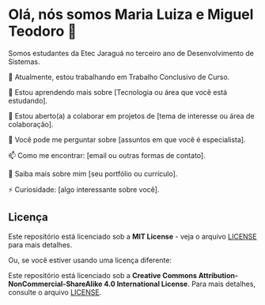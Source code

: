 # Olá, nós somos Maria Luiza e Miguel Teodoro 👋

Somos estudantes da Etec Jaraguá no terceiro ano de Desenvolvimento de Sistemas.

🔭 Atualmente, estou trabalhando em Trabalho Conclusivo de Curso.

🌱 Estou aprendendo mais sobre [Tecnologia ou área que você está estudando].

👯 Estou aberto(a) a colaborar em projetos de [tema de interesse ou área de colaboração].

💬 Você pode me perguntar sobre [assuntos em que você é especialista].

📫 Como me encontrar: [email ou outras formas de contato].

📄 Saiba mais sobre mim [seu portfólio ou currículo].

⚡ Curiosidade: [algo interessante sobre você].

## Licença

Este repositório está licenciado sob a **MIT License** - veja o arquivo [LICENSE](LICENSE) para mais detalhes.

Ou, se você estiver usando uma licença diferente:

Este repositório está licenciado sob a **Creative Commons Attribution-NonCommercial-ShareAlike 4.0 International License**. Para mais detalhes, consulte o arquivo [LICENSE](LICENSE).

